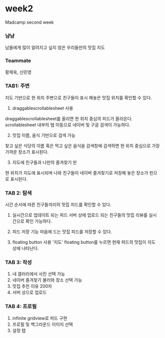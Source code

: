 # week2

Madcamp second week

### 냠냠

남들에게 많이 알려지고 싶지 않은 우리들만의 맛집 지도

### Teammate

황제욱, 신민영

### TAB1: 주변

지도 기반으로 현 위치 주변으로 친구들이 표시 해놓은 맛집 위치를 확인할 수 있다. 


1. draggablescrollablesheet 사용

draggablescrollablesheet를 올리면 현 위치 중심의 피드가 올라온다. 
scrollablesheet 내부의 탭 이동으로 네이버 및 구글 검색이 가능하다. 

2.  맛집 이름, 음식 기반으로 검색 가능

찾고 싶은 식당의 이름 혹은 먹고 싶은 음식을 검색창에 검색하면 현 위치 중심으로 가장 가까운 장소가 표시된다. 
  
3.  지도에 친구들과 나만의 즐겨찾기 핀

현 위치가 지도에 표시되며 나와 친구들이 네이버 즐겨찾기로 저장해 놓은 장소가 핀으로 표시된다. 


### TAB 2: 탐색 

시간 순서에 따른 친구들끼리의 맛집 피드를 확인할 수 있다. 

1. 실시간으로 업데이트 되는 피드
서버 상에 업로드 되는 친구들의 맛집 리뷰를 실시간으로 확인 가능하다. 

2. 피드 저장 기능
마음에 드는 맛집 피드를 저장할 수 있다.

3.  floating button 사용
'지도' floating button를 누르면 현재 피드의 맛집이 지도 상에 나타난다.  

### TAB 3: 작성

1. 내 갤러리에서 사진 선택 가능
2. 네이버 즐겨찾기 불러와 장소 선택 가능
3. 맛집 추천 이유 200자
4. 서버 상으로 업로드

### TAB 4: 프로필 

1. infinite gridview로 피드 구현
2. 프로필 및 백그라운드 이미지 선택
3. 설정 탭 
